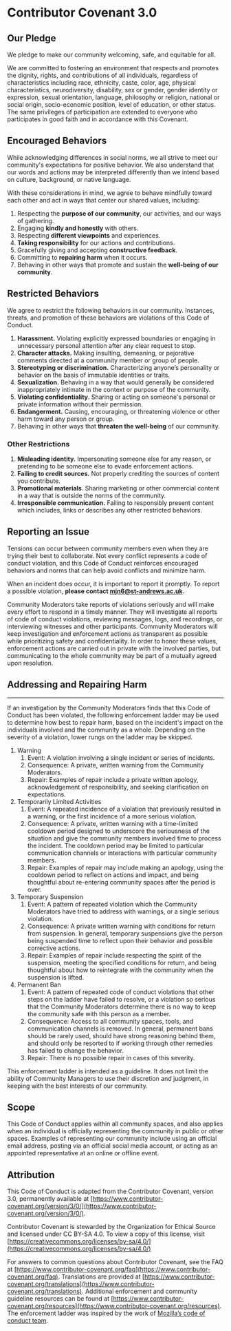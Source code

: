 <!--
SPDX-FileCopyrightText: 2025 Organization for Ethical Source
SPDX-License-Identifier: CC-BY-SA-4.0
-->

# Contributor Covenant 3.0

## Our Pledge

We pledge to make our community welcoming, safe, and equitable for all.

We are committed to fostering an environment that respects and promotes
the dignity, rights, and contributions of all individuals, regardless of
characteristics including race, ethnicity, caste, color, age, physical
characteristics, neurodiversity, disability, sex or gender, gender
identity or expression, sexual orientation, language, philosophy or
religion, national or social origin, socio-economic position, level of
education, or other status. The same privileges of participation are
extended to everyone who participates in good faith and in accordance
with this Covenant.

## Encouraged Behaviors

While acknowledging differences in social norms, we all strive to meet
our community's expectations for positive behavior. We also understand
that our words and actions may be interpreted differently than we intend
based on culture, background, or native language.

With these considerations in mind, we agree to behave mindfully toward
each other and act in ways that center our shared values, including:

1. Respecting the **purpose of our community**, our activities, and our
   ways of gathering.
2. Engaging **kindly and honestly** with others.
3. Respecting **different viewpoints** and experiences.
4. **Taking responsibility** for our actions and contributions.
5. Gracefully giving and accepting **constructive feedback**.
6. Committing to **repairing harm** when it occurs.
7. Behaving in other ways that promote and sustain the **well-being of
   our community**.

## Restricted Behaviors

We agree to restrict the following behaviors in our community.
Instances, threats, and promotion of these behaviors are violations of
this Code of Conduct.

1. **Harassment.** Violating explicitly expressed boundaries or engaging
   in unnecessary personal attention after any clear request to stop.
2. **Character attacks.** Making insulting, demeaning, or pejorative
   comments directed at a community member or group of people.
3. **Stereotyping or discrimination.** Characterizing anyone’s
   personality or behavior on the basis of immutable identities or
   traits.
4. **Sexualization.** Behaving in a way that would generally be
   considered inappropriately intimate in the context or purpose of the
   community.
5. **Violating confidentiality**. Sharing or acting on someone's
   personal or private information without their permission.
6. **Endangerment.** Causing, encouraging, or threatening violence or
   other harm toward any person or group.
7. Behaving in other ways that **threaten the well-being** of our
   community.

### Other Restrictions

1. **Misleading identity.** Impersonating someone else for any reason,
   or pretending to be someone else to evade enforcement actions.
2. **Failing to credit sources.** Not properly crediting the sources of
   content you contribute.
3. **Promotional materials**. Sharing marketing or other commercial
   content in a way that is outside the norms of the community.
4. **Irresponsible communication.** Failing to responsibly present
   content which includes, links or describes any other restricted
   behaviors.

## Reporting an Issue

Tensions can occur between community members even when they are trying
their best to collaborate. Not every conflict represents a code of
conduct violation, and this Code of Conduct reinforces encouraged
behaviors and norms that can help avoid conflicts and minimize harm.

When an incident does occur, it is important to report it promptly. To
report a possible violation, **please contact
[mjn6@st-andrews.ac.uk](mailto:mjn6@st-andrews.ac.uk).**

Community Moderators take reports of violations seriously and will make
every effort to respond in a timely manner. They will investigate all
reports of code of conduct violations, reviewing messages, logs, and
recordings, or interviewing witnesses and other participants. Community
Moderators will keep investigation and enforcement actions as
transparent as possible while prioritizing safety and confidentiality.
In order to honor these values, enforcement actions are carried out in
private with the involved parties, but communicating to the whole
community may be part of a mutually agreed upon resolution.

## Addressing and Repairing Harm

---

If an investigation by the Community Moderators finds that this Code of
Conduct has been violated, the following enforcement ladder may be used
to determine how best to repair harm, based on the incident's impact on
the individuals involved and the community as a whole. Depending on the
severity of a violation, lower rungs on the ladder may be skipped.

1. Warning
   1. Event: A violation involving a single incident or series of
      incidents.
   2. Consequence: A private, written warning from the Community
      Moderators.
   3. Repair: Examples of repair include a private written apology,
      acknowledgement of responsibility, and seeking clarification on
      expectations.
2. Temporarily Limited Activities
   1. Event: A repeated incidence of a violation that previously
      resulted in a warning, or the first incidence of a more serious
      violation.
   2. Consequence: A private, written warning with a time-limited
      cooldown period designed to underscore the seriousness of the
      situation and give the community members involved time to process
      the incident. The cooldown period may be limited to particular
      communication channels or interactions with particular community
      members.
   3. Repair: Examples of repair may include making an apology, using
      the cooldown period to reflect on actions and impact, and being
      thoughtful about re-entering community spaces after the period is
      over.
3. Temporary Suspension
   1. Event: A pattern of repeated violation which the Community
      Moderators have tried to address with warnings, or a single
      serious violation.
   2. Consequence: A private written warning with conditions for return
      from suspension. In general, temporary suspensions give the person
      being suspended time to reflect upon their behavior and possible
      corrective actions.
   3. Repair: Examples of repair include respecting the spirit of the
      suspension, meeting the specified conditions for return, and being
      thoughtful about how to reintegrate with the community when the
      suspension is lifted.
4. Permanent Ban
   1. Event: A pattern of repeated code of conduct violations that other
      steps on the ladder have failed to resolve, or a violation so
      serious that the Community Moderators determine there is no way to
      keep the community safe with this person as a member.
   2. Consequence: Access to all community spaces, tools, and
      communication channels is removed. In general, permanent bans
      should be rarely used, should have strong reasoning behind them,
      and should only be resorted to if working through other remedies
      has failed to change the behavior.
   3. Repair: There is no possible repair in cases of this severity.

This enforcement ladder is intended as a guideline. It does not limit
the ability of Community Managers to use their discretion and judgment,
in keeping with the best interests of our community.

## Scope

This Code of Conduct applies within all community spaces, and also
applies when an individual is officially representing the community in
public or other spaces. Examples of representing our community include
using an official email address, posting via an official social media
account, or acting as an appointed representative at an online or
offline event.

## Attribution

This Code of Conduct is adapted from the Contributor Covenant, version
3.0, permanently available at
[https://www.contributor-covenant.org/version/3/0/](https://www.contributor-covenant.org/version/3/0/).

Contributor Covenant is stewarded by the Organization for Ethical Source
and licensed under CC BY-SA 4.0. To view a copy of this license, visit
[https://creativecommons.org/licenses/by-sa/4.0/](https://creativecommons.org/licenses/by-sa/4.0/)

For answers to common questions about Contributor Covenant, see the FAQ
at
[https://www.contributor-covenant.org/faq](https://www.contributor-covenant.org/faq).
Translations are provided at
[https://www.contributor-covenant.org/translations](https://www.contributor-covenant.org/translations).
Additional enforcement and community guideline resources can be found at
[https://www.contributor-covenant.org/resources](https://www.contributor-covenant.org/resources).
The enforcement ladder was inspired by the work of [Mozilla’s code of
conduct team](https://github.com/mozilla/inclusion).
